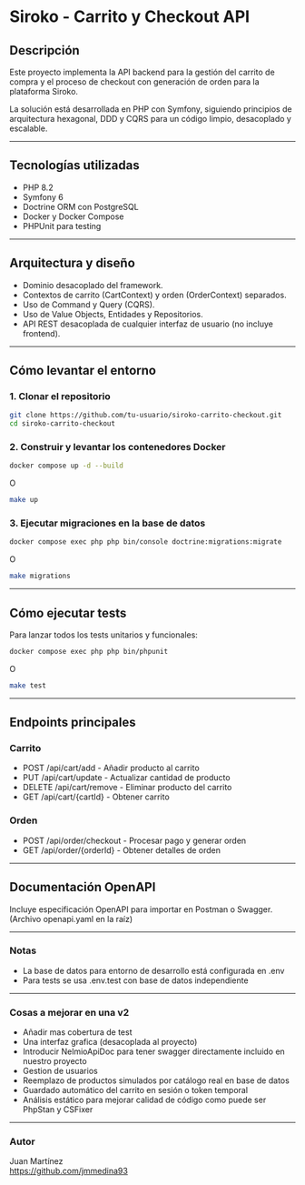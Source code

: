 # Siroko - Carrito y Checkout API

## Descripción

Este proyecto implementa la API backend para la gestión del carrito de compra y el proceso de checkout con generación de orden para la plataforma Siroko.

La solución está desarrollada en PHP con Symfony, siguiendo principios de arquitectura hexagonal, DDD y CQRS para un código limpio, desacoplado y escalable.

---

## Tecnologías utilizadas

- PHP 8.2  
- Symfony 6
- Doctrine ORM con PostgreSQL  
- Docker y Docker Compose  
- PHPUnit para testing  

---

## Arquitectura y diseño

- Dominio desacoplado del framework.  
- Contextos de carrito (CartContext) y orden (OrderContext) separados.  
- Uso de Command y Query (CQRS).  
- Uso de Value Objects, Entidades y Repositorios.  
- API REST desacoplada de cualquier interfaz de usuario (no incluye frontend).  

---

## Cómo levantar el entorno

### 1. Clonar el repositorio
```bash
git clone https://github.com/tu-usuario/siroko-carrito-checkout.git
cd siroko-carrito-checkout
```
### 2. Construir y levantar los contenedores Docker
```bash
docker compose up -d --build
```
O
```bash
make up
```
### 3. Ejecutar migraciones en la base de datos
```bash
docker compose exec php php bin/console doctrine:migrations:migrate
```
O
```bash
make migrations
```

---

## Cómo ejecutar tests

Para lanzar todos los tests unitarios y funcionales:
```bash
docker compose exec php php bin/phpunit
```
O
```bash
make test
```

---

## Endpoints principales

### Carrito

- POST /api/cart/add - Añadir producto al carrito  
- PUT /api/cart/update - Actualizar cantidad de producto  
- DELETE /api/cart/remove - Eliminar producto del carrito  
- GET /api/cart/{cartId} - Obtener carrito  

### Orden

- POST /api/order/checkout - Procesar pago y generar orden  
- GET /api/order/{orderId} - Obtener detalles de orden  

---

## Documentación OpenAPI

Incluye especificación OpenAPI para importar en Postman o Swagger.  
(Archivo openapi.yaml en la raíz)

---

### Notas

- La base de datos para entorno de desarrollo está configurada en .env  
- Para tests se usa .env.test con base de datos independiente  

---

### Cosas a mejorar en una v2

- Añadir mas cobertura de test
- Una interfaz grafica (desacoplada al proyecto)
- Introducir NelmioApiDoc para tener swagger directamente incluido en nuestro proyecto
- Gestion de usuarios
- Reemplazo de productos simulados por catálogo real en base de datos
- Guardado automático del carrito en sesión o token temporal
- Análisis estático para mejorar calidad de código como puede ser PhpStan y CSFixer

---

### Autor

Juan Martínez  
https://github.com/jmmedina93
